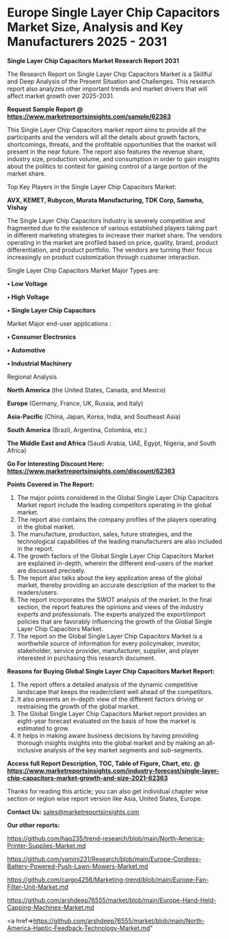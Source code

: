 # Europe Single Layer Chip Capacitors Market Size, Analysis and Key Manufacturers 2025 - 2031

<strong>Single Layer Chip Capacitors Market Research Report 2031</strong>

The Research Report on Single Layer Chip Capacitors Market is a Skillful and Deep Analysis of the Present Situation and Challenges. This research report also analyzes other important trends and market drivers that will affect market growth over 2025-2031.

<strong>Request Sample Report @ <a href=https://www.marketreportsinsights.com/sample/62363>https://www.marketreportsinsights.com/sample/62363</a></strong>

This Single Layer Chip Capacitors market report aims to provide all the participants and the vendors will all the details about growth factors, shortcomings, threats, and the profitable opportunities that the market will present in the near future. The report also features the revenue share, industry size, production volume, and consumption in order to gain insights about the politics to contest for gaining control of a large portion of the market share.

Top Key Players in the Single Layer Chip Capacitors Market:

<strong>AVX, KEMET, Rubycon, Murata Manufacturing, TDK Corp, Samwha, Vishay</strong>

The Single Layer Chip Capacitors Industry is severely competitive and fragmented due to the existence of various established players taking part in different marketing strategies to increase their market share. The vendors operating in the market are profiled based on price, quality, brand, product differentiation, and product portfolio. The vendors are turning their focus increasingly on product customization through customer interaction.

Single Layer Chip Capacitors Market Major Types are:

<strong>• Low Voltage

• High Voltage

• Single Layer Chip Capacitors</strong>

Market Major end-user applications :

<strong>• Consumer Electronics

• Automotive

• Industrial Machinery</strong>

Regional Analysis

</u><strong><b>North America</b></strong> (the United States, Canada, and Mexico)

<strong><b>Europe </b></strong>(Germany, France, UK, Russia, and Italy)

<strong><b>Asia-Pacific</b></strong> (China, Japan, Korea, India, and Southeast Asia)

<strong><b>South America</b></strong> (Brazil, Argentina, Colombia, etc.)

<strong><b>The Middle East and Africa</b></strong> (Saudi Arabia, UAE, Egypt, Nigeria, and South Africa)

<strong>Go For Interesting Discount Here: <a href=https://www.marketreportsinsights.com/discount/62363>https://www.marketreportsinsights.com/discount/62363</a></strong>

<strong>Points Covered in The Report:</strong>
<ol>
  <li>The major points considered in the Global Single Layer Chip Capacitors Market report include the leading competitors operating in the global market.</li>
  <li>The report also contains the company profiles of the players operating in the global market.</li>
  <li>The manufacture, production, sales, future strategies, and the technological capabilities of the leading manufacturers are also included in the report.</li>
  <li>The growth factors of the Global Single Layer Chip Capacitors Market are explained in-depth, wherein the different end-users of the market are discussed precisely.</li>
  <li>The report also talks about the key application areas of the global market, thereby providing an accurate description of the market to the readers/users.</li>
  <li>The report incorporates the SWOT analysis of the market. In the final section, the report features the opinions and views of the industry experts and professionals. The experts analyzed the export/import policies that are favorably influencing the growth of the Global Single Layer Chip Capacitors Market.</li>
  <li>The report on the Global Single Layer Chip Capacitors Market is a worthwhile source of information for every policymaker, investor, stakeholder, service provider, manufacturer, supplier, and player interested in purchasing this research document.</li>
</ol>
<strong>Reasons for Buying Global Single Layer Chip Capacitors Market Report:</strong>

<ol>
  <li>The report offers a detailed analysis of the dynamic competitive landscape that keeps the reader/client well ahead of the competitors.</li>
  <li>It also presents an in-depth view of the different factors driving or restraining the growth of the global market.</li>
  <li>The Global Single Layer Chip Capacitors Market report provides an eight-year forecast evaluated on the basis of how the market is estimated to grow.</li>
  <li>It helps in making aware business decisions by having providing thorough insights insights into the global market and by making an all-inclusive analysis of the key market segments and sub-segments.</li>
</ol>
<strong>Access full Report Description, TOC, Table of Figure, Chart, etc. @ <a href=https://www.marketreportsinsights.com/industry-forecast/single-layer-chip-capacitors-market-growth-and-size-2021-62363>https://www.marketreportsinsights.com/industry-forecast/single-layer-chip-capacitors-market-growth-and-size-2021-62363</a></strong>


Thanks for reading this article; you can also get individual chapter wise section or region wise report version like Asia, United States, Europe.

<strong>Contact Us:</strong>
sales@marketreportsinsights.com

<strong>Our other reports:</strong>

<a href=https://github.com/haq235/trend-research/blob/main/North-America-Printer-Supplies-Market.md>https://github.com/haq235/trend-research/blob/main/North-America-Printer-Supplies-Market.md</a>

<a href=https://github.com/yamini231/Research/blob/main/Europe-Cordless-Battery-Powered-Push-Lawn-Mowers-Market.md>https://github.com/yamini231/Research/blob/main/Europe-Cordless-Battery-Powered-Push-Lawn-Mowers-Market.md</a>

<a href=https://github.com/cargo4256/Marketing-trend/blob/main/Europe-Fan-Filter-Unit-Market.md>https://github.com/cargo4256/Marketing-trend/blob/main/Europe-Fan-Filter-Unit-Market.md</a>

<a href=https://github.com/arshdeep76555/market/blob/main/Europe-Hand-Held-Capping-Machines-Market.md>https://github.com/arshdeep76555/market/blob/main/Europe-Hand-Held-Capping-Machines-Market.md</a>

<a href=>https://github.com/arshdeep76555/market/blob/main/North-America-Haptic-Feedback-Technology-Market.md</a>"
